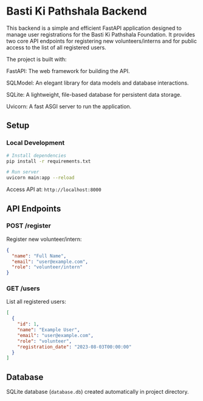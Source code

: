 # Basti Ki Pathshala Backend

This backend is a simple and efficient FastAPI application designed to manage user registrations for the Basti Ki Pathshala Foundation. It provides two core API endpoints for registering new volunteers/interns and for public access to the list of all registered users.

The project is built with:

FastAPI: The web framework for building the API.

SQLModel: An elegant library for data models and database interactions.

SQLite: A lightweight, file-based database for persistent data storage.

Uvicorn: A fast ASGI server to run the application.

## Setup

### Local Development
```bash
# Install dependencies
pip install -r requirements.txt

# Run server
uvicorn main:app --reload
```


Access API at: `http://localhost:8000`

## API Endpoints

### POST /register
Register new volunteer/intern:
```json
{
  "name": "Full Name",
  "email": "user@example.com",
  "role": "volunteer/intern"
}
```

### GET /users
List all registered users:
```json
[
  {
    "id": 1,
    "name": "Example User",
    "email": "user@example.com",
    "role": "volunteer",
    "registration_date": "2023-08-03T00:00:00"
  }
]
```

## Database
SQLite database (`database.db`) created automatically in project directory.
